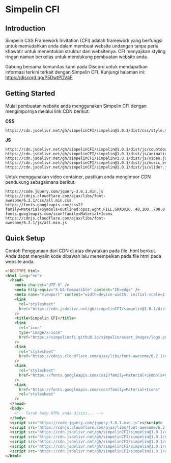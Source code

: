 # Simpelin CFI

## Introduction

Simpelin CSS Framework Invitation (CFI) adalah framework yang berfungsi untuk memudahkan anda dalam membuat website undangan tanpa perlu khawatir untuk menentukan struktur dari websitenya. CFI menyajikan styling ringan namun berkelas untuk mendukung pembuatan website anda.

Gabung bersama komunitas kami pada Discord untuk mendapatkan informasi terkini terkait dengan Simpelin CFI. Kunjungi halaman ini: https://discord.gg/P5DwtPDV4F

## Getting Started

Mulai pembuatan website anda menggunakan Simpelin CFI dengan mengimpornya melalui link CDN berikut:

**CSS**

```
https://cdn.jsdelivr.net/gh/simpelinCFI/simpelin@1.0.1/dist/css/style.min.css
```

**JS**

```
https://cdn.jsdelivr.net/gh/simpelinCFI/simpelin@1.0.1/dist/js/countdown.js
https://cdn.jsdelivr.net/gh/simpelinCFI/simpelin@1.0.1/dist/js/animation.js
https://cdn.jsdelivr.net/gh/simpelinCFI/simpelin@1.0.1/dist/js/video.js
https://cdn.jsdelivr.net/gh/simpelinCFI/simpelin@1.0.1/dist/js/music_envelope.js
https://cdn.jsdelivr.net/gh/simpelinCFI/simpelin@1.0.1/dist/js/slider.js
```

Untuk menggunakan video container, pastikan anda mengimpor CDN pendukung sebagaimana berikut:

```
https://code.jquery.com/jquery-3.6.1.min.js
https://cdnjs.cloudflare.com/ajax/libs/font-awesome/6.2.1/css/all.min.css
https://fonts.googleapis.com/css2?family=Material+Symbols+Outlined:opsz,wght,FILL,GRAD@20..48,100..700,0..1,-50..200
fonts.googleapis.com/icon?family=Material+Icons
https://cdnjs.cloudflare.com/ajax/libs/font-awesome/6.2.1/js/all.min.js

```

## Quick Setup

Contoh Penggunaan dari CDN di atas dinyatakan pada file .html berikut. Anda dapat menyalin kode dibawah lalu menempelkan pada file html pada website anda.

```html
<!DOCTYPE html>
<html lang="en">
  <head>
    <meta charset="UTF-8" />
    <meta http-equiv="X-UA-Compatible" content="IE=edge" />
    <meta name="viewport" content="width=device-width, initial-scale=1.0" />
    <link
      rel="stylesheet"
      href="https://cdn.jsdelivr.net/gh/simpelinCFI/simpelin@1.0.1/dist/css/style.min.css"
    />
    <title>Simpelin CFI</title>
    <link
      rel="icon"
      type="image/x-icon"
      href="https://simpelincfi.github.io/simpelin/asset_images/logo.png"
    />
    <link
      rel="stylesheet"
      href="https://cdnjs.cloudflare.com/ajax/libs/font-awesome/6.2.1/css/all.min.css"
    />
    <link
      rel="stylesheet"
      href="https://fonts.googleapis.com/css2?family=Material+Symbols+Outlined:opsz,wght,FILL,GRAD@20..48,100..700,0..1,-50..200"
    />
    <link
      href="https://fonts.googleapis.com/icon?family=Material+Icons"
      rel="stylesheet"
    />
  </head>
  <body>
    <!-- Taruh body HTML anda disini... -->
  </body>
  <script src="https://code.jquery.com/jquery-3.6.1.min.js"></script>
  <script src="https://cdnjs.cloudflare.com/ajax/libs/font-awesome/6.2.1/js/all.min.js"></script>
  <script src="https://cdn.jsdelivr.net/gh/simpelinCFI/simpelin@1.0.1/dist/js/countdown.js"></script>
  <script src="https://cdn.jsdelivr.net/gh/simpelinCFI/simpelin@1.0.1/dist/js/animation.js"></script>
  <script src="https://cdn.jsdelivr.net/gh/simpelinCFI/simpelin@1.0.1/dist/js/video.js"></script>
  <script src="https://cdn.jsdelivr.net/gh/simpelinCFI/simpelin@1.0.1/dist/js/music_envelope.js"></script>
  <script src="https://cdn.jsdelivr.net/gh/simpelinCFI/simpelin@1.0.1/dist/js/slider.js"></script>
</html>
```
